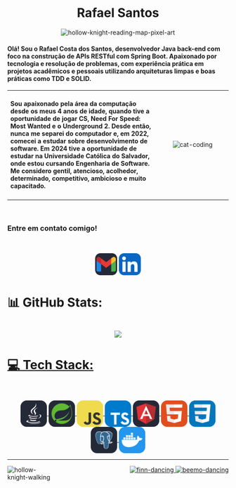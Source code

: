 
<h1 align="center"> Rafael Santos </h1>

<div align="center">
    
  ![hollow-knight-reading-map-pixel-art](https://github.com/user-attachments/assets/ce593ded-b161-41de-8663-3d122fcfe013)

</div>

<h4 align="left">
  Olá! Sou o Rafael Costa dos Santos, desenvolvedor Java back-end com foco na construção de APIs RESTful com Spring Boot. Apaixonado por tecnologia e resolução de problemas, com experiência prática em projetos acadêmicos e pessoais utilizando arquiteturas limpas e boas práticas como TDD e SOLID.
</h4>

<table>
  <tr>
    <td valign="top">
      <h4>
          Sou apaixonado pela área da computação desde os meus 4 anos de idade, 
      quando tive a oportunidade de jogar CS, Need For Speed: Most Wanted e o Underground 2. 
      Desde então, nunca me separei do computador e, em 2022, comecei a estudar sobre desenvolvimento de software. 
      Em 2024 tive a oportunidade de estudar na Universidade Católica do Salvador, onde estou cursando Engenharia de Software.
      Me considero gentil, atencioso, acolhedor, determinado, competitivo, ambicioso e muito capacitado.
      </h4>
    </td>
    <td width="150" align="center">
      <img height="200" width="150" alt="cat-coding" src="https://media.tenor.com/ogsH7Ailje8AAAAM/cat-funny-cat.gif">
    </td>
  </tr>
</table>

  
<br>

### Entre em contato comigo!
<div align="center"><br>
    
<a href="mailto:raafael.cs@gmail.com"><img src="https://github.com/tandpfun/skill-icons/raw/main/icons/Gmail-Dark.svg" alt="E-mail" height="50" width="50"></a>
<a href="https://www.linkedin.com/in/devrafael-santos"><img src="https://github.com/tandpfun/skill-icons/raw/main/icons/LinkedIn.svg" alt="LinkedIn" height="50" width="50"></a>
</div>



# 📊 GitHub Stats:
<div align="center"><br>
  <a href="https://github.com/devrafael-santos">
  <img height="180em" src="https://github-readme-stats.vercel.app/api/top-langs/?username=devrafael-santos&show_icons=false&theme=dracula&include_all_commits=true&count_private=true&layout=compact"/>
    
</div>

  # 💻 Tech Stack:
  <div style="display: inline_block" align="center"><br><br>
      <img align="center" alt="Rafa-Java" height="60" width="60" src="https://github.com/tandpfun/skill-icons/blob/main/icons/Java-Dark.svg">
      <img align="center" alt="Rafa-Spring" height="60" width="60" src="https://github.com/tandpfun/skill-icons/blob/main/icons/Spring-Dark.svg">
      <img align="center" alt="Rafa-Js" height="60" width="60" src="https://github.com/tandpfun/skill-icons/blob/main/icons/JavaScript.svg">
      <img align="center" alt="Rafa-Ts" height="60" width="60" src="https://github.com/tandpfun/skill-icons/blob/main/icons/TypeScript.svg">
      <img align="center" alt="Rafa-Angular" height="60" width="60" src="https://github.com/tandpfun/skill-icons/blob/main/icons/Angular-Dark.svg">
      <img align="center" alt="Rafa-HTML" height="60" width="60" src="https://github.com/tandpfun/skill-icons/blob/main/icons/HTML.svg">
      <img align="center" alt="Rafa-CSS" height="60" width="60" src="https://github.com/tandpfun/skill-icons/blob/main/icons/CSS.svg">
      <img align="center" alt="Rafa-postgres" height="60" width="60" src="https://github.com/tandpfun/skill-icons/raw/main/icons/PostgreSQL-Dark.svg"> 
      <img align="center" alt="Rafa-docker" height="60" width="60" src="https://github.com/tandpfun/skill-icons/raw/main/icons/Docker.svg">
  </div>


---

<img align="left" height="100" width="100" alt="hollow-knight-walking" src="https://media.tenor.com/Gh3LKX9HMFkAAAAj/hollow-knight-knight.gif">

<div align="right">
    <img src="https://media.tenor.com/64epAObK2joAAAAj/finn-dance.gif" alt="finn-dancing" height="70" width="70">
    <img src="https://media.tenor.com/Ls7cVPscFqoAAAAj/boi%CC%87i%CC%87i%CC%87.gif" alt="beemo-dancing" height="50" width="50">
</div>
